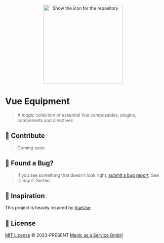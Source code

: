 <p align="center">
  <picture>
    <source width="256" media="(prefers-color-scheme: dark)" srcset="https://raw.githubusercontent.com/magicasaservice/vue-equipment/main/packages/public/logo-light.svg">
    <source width="256" media="(prefers-color-scheme: light)" srcset="https://raw.githubusercontent.com/magicasaservice/vue-equipment/main/packages/public/logo-dark.svg">
    <img width="256" alt="Show the icon for the repository" src="https://raw.githubusercontent.com/magicasaservice/vue-equipment/main/packages/public/favicon.svg">
  </picture>
</p>

# Vue Equipment

> A _magic_ collection of essential Vue composables, plugins, components and directives

## 🧱 Contribute

> Coming soon

## 🐛 Found a Bug?

> If you see something that doesn't look right, [submit a bug report](https://github.com/magicasaservice/vue-equipment/issues/new?assignees=&labels=bug%2Cpending+triage&template=bug_report.yml). See it. Say it. Sorted.

## 🤝 Inspiration

This project is heavily inspired by [VueUse](https://vueuse.org).

## 📄 License

[MIT License](https://github.com/magicasaservice/vue-equipment/blob/main/LICENSE) © 2023-PRESENT [Magic as a Service GmbH](https://github.com/magicasaservice)
